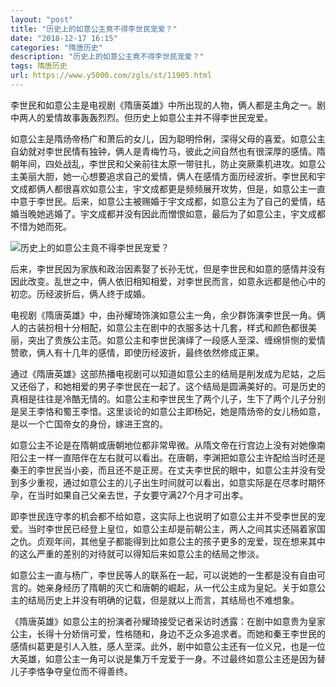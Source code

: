 ```yaml
---
layout: "post"
title: "历史上的如意公主竟不得李世民宠爱？"
date: "2018-12-17 16:15"
categories: "隋唐历史"
description: "历史上的如意公主竟不得李世民宠爱？"
tags: 隋唐历史
url: https://www.y5000.com/zgls/st/11905.html
---
```






李世民和如意公主是电视剧《隋唐英雄》中所出现的人物，俩人都是主角之一。剧中两人的爱情故事轰轰烈烈。但历史上如意公主并不得李世民宠爱。

如意公主是隋炀帝杨广和萧后的女儿，因为聪明伶俐，深得父母的喜爱。如意公主自幼就对李世民情有独钟，俩人是青梅竹马，彼此之间自然也有很深厚的感情。隋朝年间，四处战乱，李世民和父亲前往太原一带驻扎，防止突厥乘机进攻。如意公主美丽大胆，她一心想要追求自己的爱情，俩人在感情方面历经波折。李世民和宇文成都俩人都很喜欢如意公主，宇文成都更是频频展开攻势，但是，如意公主一直中意于李世民。后来，如意公主被赐婚于宇文成都，如意公主为了自己的爱情，结婚当晚她逃婚了。宇文成都并没有因此而憎恨如意，最后为了如意公主，宇文成都不惜为她而死。

![历史上的如意公主竟不得李世民宠爱？](/uploads/allimg/170123/6-1F123103026139.JPG)

后来，李世民因为家族和政治因素娶了长孙无忧，但是李世民和如意的感情并没有因此改变。乱世之中，俩人依旧相知相爱，对李世民而言，如意永远都是他心中的初恋。历经波折后，俩人终于成婚。

电视剧《隋唐英雄》中，由孙耀琦饰演如意公主一角，余少群饰演李世民一角。俩人的古装扮相十分相配，如意公主在剧中的衣服多达十几套，样式和颜色都很美丽，突出了贵族公主范。如意公主和李世民演绎了一段感人至深、缠绵悱恻的爱情赞歌，俩人有十几年的感情，即使历经波折，最终依然修成正果。

通过《隋唐英雄》这部热播电视剧可以知道如意公主的结局是削发成为尼姑，之后又还俗了，和她相爱的男子李世民在一起了。这个结局是圆满美好的。可是历史的真相是往往是冷酷无情的。如意公主和李世民生了两个儿子，生下了两个儿子分别是吴王李恪和蜀王李愔。这里谈论的如意公主即杨妃，她是隋炀帝的女儿杨如意，是以一个亡国帝女的身份，嫁进王宫的。

如意公主不论是在隋朝或唐朝地位都非常卑微。从隋文帝在行宫边上没有对她像南阳公主一样一直陪伴在左右就可以看出。在唐朝，李渊把如意公主许配给当时还是秦王的李世民当小妾，而且还不是正房。在丈夫李世民的眼中，如意公主并没有受到多少重视，通过如意公主的儿子出生时间就可以看出，如意实际是在尽孝时期怀孕，在当时如果自己父亲去世，子女要守满27个月才可出孝。

即李世民连守孝的机会都不给如意，这实际上也说明了如意公主并不受李世民的宠爱。当时李世民已经登上皇位，如意公主却是前朝公主，两人之间其实还隔着家国之仇。贞观年间，其他皇子都能得到比如意公主的孩子更多的宠爱，现在想来其中的这么严重的差别的对待就可以得知后来如意公主的结局之惨淡。

如意公主一直与杨广，李世民等人的联系在一起，可以说她的一生都是没有自由可言的。她亲身经历了隋朝的灭亡和唐朝的崛起，从一代公主成为皇妃。关于如意公主的结局历史上并没有明确的记载，但是就以上而言，其结局也不难想象。

《隋唐英雄》如意公主的扮演者孙耀琦接受记者采访时透露：在剧中如意贵为皇家公主，长得十分娇俏可爱，性格随和，身边不乏众多追求者。而她和秦王李世民的感情纠葛更是引人入胜，感人至深。此外，剧中如意公主还有一位义兄，也是一位大英雄，如意公主一角可以说是集万千宠爱于一身。不过最终如意公主还是因为替儿子李恪争夺皇位而不得善终。
